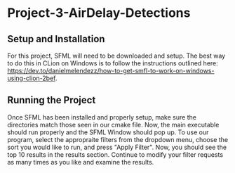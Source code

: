 # Project-3-AirDelay-Detections
## Setup and Installation
For this project, SFML will need to be downloaded and setup. The 
best way to do this in CLion on Windows is to follow the instructions outlined here: https://dev.to/danielmelendezz/how-to-get-smfl-to-work-on-windows-using-clion-2bef.
## Running the Project
Once SFML has been installed and properly setup, make sure the directories
match those seen in our cmake file. Now, the main executable should run properly 
and the SFML Window should pop up. To use our program, select the appropraite filters from
the dropdown menu, choose the sort you would like to run, and press "Apply Filter".
Now, you should see the top 10 results in the results section. Continue to modify your filter 
requests as many times as you like and examine the results.
